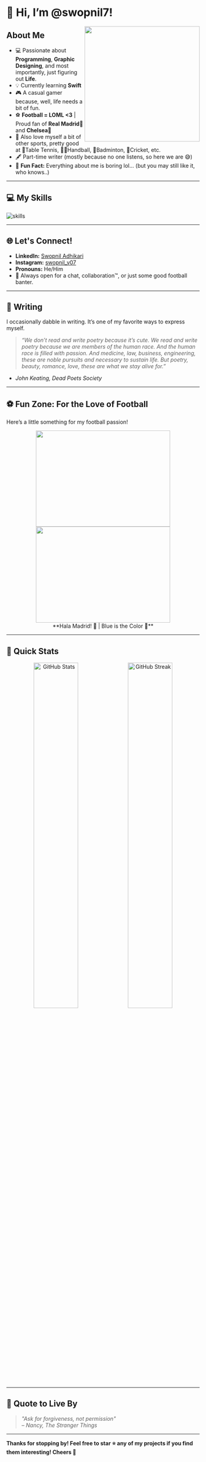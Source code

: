 # 👋 Hi, I’m @swopnil7!

<img align="right" src="https://media.giphy.com/media/k5m2Gwn83tHo08dNRg/giphy.gif?cid=ecf05e47onkb73x5qkqpt7jrh64rzzza16n5l1utqn7z9xya&ep=v1_gifs_search&rid=giphy.gif&ct=g" width="300" />

## About Me  
- 💻 Passionate about **Programming**, **Graphic Designing**, and most importantly, just figuring out **Life**.    
- 💡 Currently learning **Swift**
- 🎮 A casual gamer because, well, life needs a bit of fun.
- ⚽ **Football = LOML <3** | Proud fan of **Real Madrid**🤍 and **Chelsea**💙  
- 🖖 Also love myself a bit of other sports, pretty good at 🏓Table Tennis, 🤾‍♀️Handball, 🏸Badminton, 🏏Cricket, etc.
- 🖋️ Part-time writer (mostly because no one listens, so here we are 😅)
- 🌟 **Fun Fact:** Everything about me is boring lol... (but you may still like it, who knows..)  

---

## 💻 My Skills
<div style="display: flex; align-items: center;">
    <img src="https://skillicons.dev/icons?i=python,swift,objc,html,css" alt="skills" />
</div>

---

## 🌐 Let's Connect!
- **LinkedIn:** [Swopnil Adhikari](https://www.linkedin.com/in/swopnil-adhikari-7ba464329/)
- **Instagram:** [swopnil_v07](https://www.instagram.com/swopnil_v07)  
- **Pronouns:** He/Him  
- 🎯 Always open for a chat, collaboration™, or just some good football banter.

---

## 📝 Writing
I occasionally dabble in writing. It’s one of my favorite ways to express myself.  
> _“We don’t read and write poetry because it’s cute. We read and write poetry because we are members of the human race. And the human race is filled with passion. And medicine, law, business, engineering, these are noble pursuits and necessary to sustain life. But poetry, beauty, romance, love, these are what we stay alive for.”_
- *John Keating, Dead Poets Society*

---

## ⚽ Fun Zone: For the Love of Football
Here’s a little something for my football passion!  

<div align="center">
    <img src="https://i.giphy.com/media/v1.Y2lkPTc5MGI3NjExbDFtdDk1bWY3OTJjdzZjd2ltc3Y3b29tZWY2NmNvMDkxdjY0Y2gzaCZlcD12MV9pbnRlcm5hbF9naWZfYnlfaWQmY3Q9Zw/hUj3cpEdENGGxVVPHB/giphy.gif" width="350" height="250" />
    <img src="https://media.giphy.com/media/cPffUXtDIulH3LRmgV/giphy.gif?cid=ecf05e47g1ot9f3tf44p0ml18kqc1mj4q8jxl3kcqm8s369j&ep=v1_gifs_search&rid=giphy.gif" width="350" height="250" />
    <br>
    **Hala Madrid! 🤍 | Blue is the Color 💙**
</div>

---

## 🚀 Quick Stats
<p align="center">
  <img src="https://github-readme-stats.vercel.app/api?username=swopnil7&show_icons=true&theme=radical" alt="GitHub Stats" width="48%" />
  <img src="https://github-readme-streak-stats.herokuapp.com/?user=swopnil7&theme=radical" alt="GitHub Streak" width="48%" />
</p>

---

## 💬 Quote to Live By
> _"Ask for forgiveness, not permission"_  
– *Nancy, The Stranger Things*

---

**Thanks for stopping by! Feel free to star ⭐ any of my projects if you find them interesting! Cheers 🚀**
